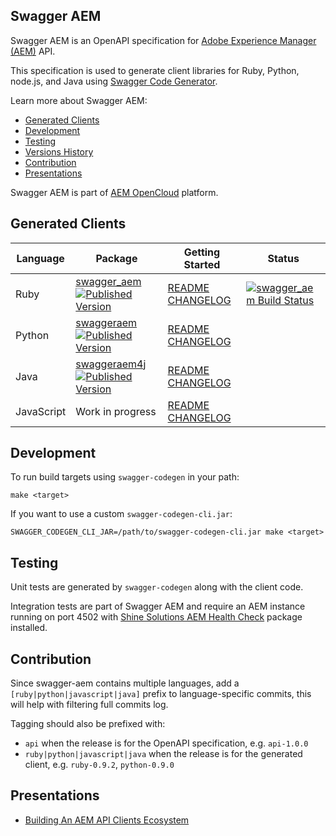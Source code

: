 Swagger AEM
-----------

Swagger AEM is an OpenAPI specification for [Adobe Experience Manager (AEM)](http://www.adobe.com/au/marketing-cloud/enterprise-content-management.html) API.

This specification is used to generate client libraries for Ruby, Python, node.js, and Java using [Swagger Code Generator](https://github.com/swagger-api/swagger-codegen).

Learn more about Swagger AEM:

* [Generated Clients](https://github.com/shinesolutions/swagger-aem#generated-clients)
* [Development](https://github.com/shinesolutions/swagger-aem#development)
* [Testing](https://github.com/shinesolutions/swagger-aem#testing)
* [Versions History](https://github.com/shinesolutions/swagger-aem/blob/master/docs/versions.md)
* [Contribution](https://github.com/shinesolutions/swagger-aem#contribution)
* [Presentations](https://github.com/shinesolutions/swagger-aem/#presentations)

Swagger AEM is part of [AEM OpenCloud](https://aemopencloud.io) platform.

Generated Clients
-----------------

| Language   | Package                                                                                                                                                                                                                                                                 | Getting Started                                                                                                                                                                         | Status                                                                                                                                       |
|------------|-------------------------------------------------------------------------------------------------------------------------------------------------------------------------------------------------------------------------------------------------------------------------|-----------------------------------------------------------------------------------------------------------------------------------------------------------------------------------------|----------------------------------------------------------------------------------------------------------------------------------------------|
| Ruby       | [swagger_aem](https://rubygems.org/gems/swagger_aem) [![Published Version](https://badge.fury.io/rb/swagger_aem.svg)](https://rubygems.org/gems/swagger_aem)                                                                                                            | [README](https://github.com/shinesolutions/swagger-aem/blob/master/ruby/README.md) [CHANGELOG](https://github.com/shinesolutions/swagger-aem/blob/master/ruby/CHANGELOG.md)             | [![swagger_aem Build Status](https://img.shields.io/travis/shinesolutions/swagger-aem.svg)](http://travis-ci.org/shinesolutions/swagger-aem) |
| Python     | [swaggeraem](https://pypi.python.org/pypi/swaggeraem) [![Published Version](https://badge.fury.io/py/swaggeraem.svg)](https://pypi.python.org/pypi/swaggeraem)                                                                                                          | [README](https://github.com/shinesolutions/swagger-aem/blob/master/python/README.md) [CHANGELOG](https://github.com/shinesolutions/swagger-aem/blob/master/python/CHANGELOG.md)         |                                                                                                                                              |
| Java       | [swaggeraem4j](http://mvnrepository.com/artifact/com.shinesolutions/swaggeraem4j) [![Published Version](https://maven-badges.herokuapp.com/maven-central/com.shinesolutions/swaggeraem4j/badge.svg)](http://mvnrepository.com/artifact/com.shinesolutions/swaggeraem4j) | [README](https://github.com/shinesolutions/swagger-aem/blob/master/java/README.md) [CHANGELOG](https://github.com/shinesolutions/swagger-aem/blob/master/java/CHANGELOG.md)             |                                                                                                                                              |
| JavaScript | Work in progress                                                                                                                                                                                                                                                        | [README](https://github.com/shinesolutions/swagger-aem/blob/master/javascript/README.md) [CHANGELOG](https://github.com/shinesolutions/swagger-aem/blob/master/javascript/CHANGELOG.md) |                                                                                                                                              |

Development
-----------

To run build targets using `swagger-codegen` in your path:

    make <target>

If you want to use a custom `swagger-codegen-cli.jar`:

    SWAGGER_CODEGEN_CLI_JAR=/path/to/swagger-codegen-cli.jar make <target>

Testing
-------

Unit tests are generated by `swagger-codegen` along with the client code.

Integration tests are part of Swagger AEM and require an AEM instance running on port 4502 with [Shine Solutions AEM Health Check](https://github.com/shinesolutions/aem-healthcheck) package installed.

Contribution
------------

Since swagger-aem contains multiple languages, add a `[ruby|python|javascript|java]` prefix to language-specific commits, this will help with filtering full commits log.

Tagging should also be prefixed with:

* `api` when the release is for the OpenAPI specification, e.g. `api-1.0.0`
* `ruby|python|javascript|java` when the release is for the generated client, e.g. `ruby-0.9.2`, `python-0.9.0`

Presentations
-------------

* [Building An AEM API Clients Ecosystem](https://www.slideshare.net/cliffano/building-an-aem-api-clients-ecosystem/)
